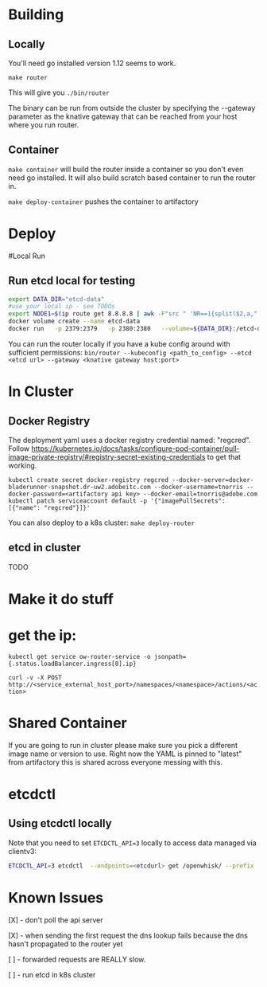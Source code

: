 # Building

## Locally
You'll need go installed version 1.12 seems to work.

`make router`

This will give you `./bin/router`

The binary can be run from outside the cluster by specifying the --gateway parameter as the knative gateway that can be reached from your host where you run router. 

## Container

`make container` will build the router inside a container so you don't even need go installed. It will also build scratch based container to run the router in.

`make deploy-container` pushes the container to artifactory


# Deploy

#Local Run

## Run etcd local for testing

```bash
export DATA_DIR="etcd-data"
#use your local ip - see TODOs
export NODE1=$(ip route get 8.8.8.8 | awk -F"src " 'NR==1{split($2,a," ");print a[1]}')
docker volume create --name etcd-data
docker run   -p 2379:2379   -p 2380:2380   --volume=${DATA_DIR}:/etcd-data   --name etcd gcr.io/etcd-development/etcd:latest   /usr/local/bin/etcd   --data-dir=/etcd-data --name node1   --initial-advertise-peer-urls http://${NODE1}:2380 --listen-peer-urls http://0.0.0.0:2380   --advertise-client-urls http://${NODE1}:2379 --listen-client-urls http://0.0.0.0:2379   --initial-cluster node1=http://${NODE1}:2380
```

You can run the router locally if you have a kube config around with sufficient permissions: `bin/router --kubeconfig <path_to_config> --etcd <etcd url> --gateway <knative gateway host:port>`

# In Cluster
## Docker Registry
The deployment yaml uses a docker registry credential named: "regcred".
Follow https://kubernetes.io/docs/tasks/configure-pod-container/pull-image-private-registry/#registry-secret-existing-credentials to get that working.

```
kubectl create secret docker-registry regcred --docker-server=docker-bladerunner-snapshot.dr-uw2.adobeitc.com --docker-username=tnorris --docker-password=<artifactory api key> --docker-email=tnorris@adobe.com
kubectl patch serviceaccount default -p '{"imagePullSecrets": [{"name": "regcred"}]}'
```

You can also deploy to a k8s cluster: `make deploy-router`

## etcd in cluster

TODO

# Make it do stuff

# get the ip:
`kubectl get service ow-router-service -o jsonpath={.status.loadBalancer.ingress[0].ip}`

`curl -v -X POST http://<service_external_host_port>/namespaces/<namespace>/actions/<action>`

# Shared Container
If you are going to run in cluster please make sure you pick a different image name or version to use. Right now the YAML is pinned to "latest" from artifactory this is shared across everyone messing with this.

# etcdctl 

## Using etcdctl locally

Note that you need to set `ETCDCTL_API=3` locally to access data managed via clientv3:
```bash
ETCDCTL_API=3 etcdctl  --endpoints=<etcdurl> get /openwhisk/ --prefix
```

# Known Issues

[X] - don't poll the api server

[X] - when sending the first request the dns lookup fails because the dns hasn't propagated to the router yet

[ ] - forwarded requests are REALLY slow.

[ ] - run etcd in k8s cluster